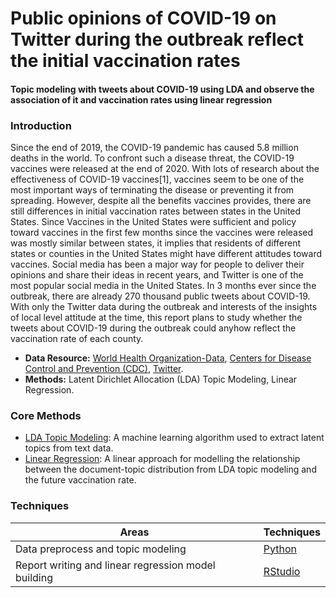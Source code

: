 # Public opinions of COVID-19 on Twitter during the outbreak reflect the initial vaccination rates
#### Topic modeling with tweets about COVID-19 using LDA and observe the association of it and vaccination rates using linear regression
### Introduction
Since the end of 2019, the COVID-19 pandemic has caused 5.8 million deaths in the world. To confront such a disease threat, the COVID-19 vaccines were released at the end of 2020. With lots of research about the effectiveness of COVID-19 vaccines[1], vaccines seem to be one of the most important ways of terminating the disease or preventing it from spreading. However, despite all the benefits vaccines provides, there are still differences in initial vaccination rates between states in the United States. Since Vaccines in the United States were sufficient and policy toward vaccines in the first few months since the vaccines were released was mostly similar between states, it implies that residents of different states or counties in the United States might have different attitudes toward vaccines. Social media has been a major way for people to deliver their opinions and share their ideas in recent years, and Twitter is one of the most popular social media in the United States. In 3 months ever since the outbreak, there are already 270 thousand public tweets about COVID-19. With only the Twitter data during the outbreak and interests of the insights of local level attitude at the time, this report plans to study whether the tweets about COVID-19 during the outbreak could anyhow reflect the vaccination rate of each county.
* **Data Resource:** [World Health Organization-Data](https://www.who.int/data), [Centers for Disease Control and Prevention (CDC)](https://covid.cdc.gov/covid-data-tracker/#datatracker-home), [Twitter](https://twitter.com/).
* **Methods:** Latent Dirichlet Allocation (LDA) Topic Modeling, Linear Regression.
### Core Methods
* [LDA Topic Modeling](https://web.archive.org/web/20120207011313/http://jmlr.csail.mit.edu/papers/volume3/blei03a/blei03a.pdf): A machine learning algorithm used to extract latent topics from text data.
* [Linear Regression](https://projecteuclid.org/download/pdf_1/euclid.bsmsp/1200512992): A linear approach for modelling the relationship between the document-topic distribution from LDA topic modeling and the future vaccination rate. 

### Techniques
Areas           | Techniques  |
--------------|:-----|
Data preprocess and topic modeling| [Python](https://www.python.org/)|
Report writing and linear regression model building| [RStudio](https://www.rstudio.com/)|

